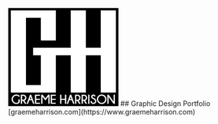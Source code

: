 <img src="https://github.com/GraemeHarrison/Portfolio/blob/gh-pages/assets/img/logo.png?raw=true">
## Graphic Design Portfolio
[graemeharrison.com](https://www.graemeharrison.com)

